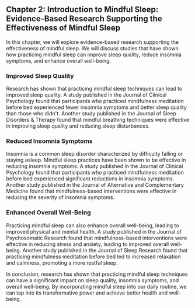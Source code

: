 Chapter 2: Introduction to Mindful Sleep: Evidence-Based Research Supporting the Effectiveness of Mindful Sleep
---------------------------------------------------------------------------------------------------------------

In this chapter, we will explore evidence-based research supporting the effectiveness of mindful sleep. We will discuss studies that have shown how practicing mindful sleep can improve sleep quality, reduce insomnia symptoms, and enhance overall well-being.

### Improved Sleep Quality

Research has shown that practicing mindful sleep techniques can lead to improved sleep quality. A study published in the Journal of Clinical Psychology found that participants who practiced mindfulness meditation before bed experienced fewer insomnia symptoms and better sleep quality than those who didn't. Another study published in the Journal of Sleep Disorders \& Therapy found that mindful breathing techniques were effective in improving sleep quality and reducing sleep disturbances.

### Reduced Insomnia Symptoms

Insomnia is a common sleep disorder characterized by difficulty falling or staying asleep. Mindful sleep practices have been shown to be effective in reducing insomnia symptoms. A study published in the Journal of Clinical Psychology found that participants who practiced mindfulness meditation before bed experienced significant reductions in insomnia symptoms. Another study published in the Journal of Alternative and Complementary Medicine found that mindfulness-based interventions were effective in reducing the severity of insomnia symptoms.

### Enhanced Overall Well-Being

Practicing mindful sleep can also enhance overall well-being, leading to improved physical and mental health. A study published in the Journal of Psychosomatic Research found that mindfulness-based interventions were effective in reducing stress and anxiety, leading to improved overall well-being. Another study published in the Journal of Sleep Research found that practicing mindfulness meditation before bed led to increased relaxation and calmness, promoting a more restful sleep.

In conclusion, research has shown that practicing mindful sleep techniques can have a significant impact on sleep quality, insomnia symptoms, and overall well-being. By incorporating mindful sleep into our daily routine, we can tap into its transformative power and achieve better health and well-being.
